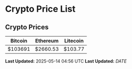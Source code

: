 # Crypto Price List

## Crypto Prices
| Bitcoin | Ethereum | Litecoin |
| ------- | -------- | -------- |
| $103691 | $2660.53 | $103.77 |
**Last Updated:** 2025-05-14 04:56 UTC
**Last Updated:** $DATE$
